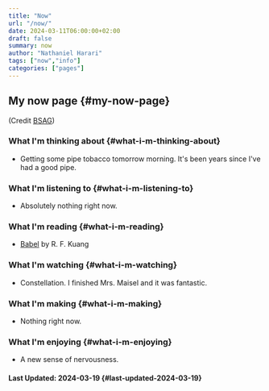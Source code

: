 ```yaml
---
title: "Now"
url: "/now/"
date: 2024-03-11T06:00:00+02:00
draft: false
summary: now
author: "Nathaniel Harari"
tags: ["now","info"]
categories: ["pages"]
---
```

## My now page {#my-now-page}

(Credit [BSAG](https://bsag.omg.lol/now))

### What I'm thinking about {#what-i-m-thinking-about}
- Getting some pipe tobacco tomorrow morning. It's been years since I've had a good pipe.

### What I'm listening to {#what-i-m-listening-to}
- Absolutely nothing right now.

### What I'm reading {#what-i-m-reading}
- [Babel](https://www.goodreads.com/en/book/show/57945316 "Babel on Goodreads") by R. F. Kuang

### What I'm watching {#what-i-m-watching}
- Constellation. I finished Mrs. Maisel and it was fantastic.

### What I'm making {#what-i-m-making}
- Nothing right now.

### What I'm enjoying {#what-i-m-enjoying}
- A new sense of nervousness.


#### Last Updated: 2024-03-19 {#last-updated-2024-03-19}

